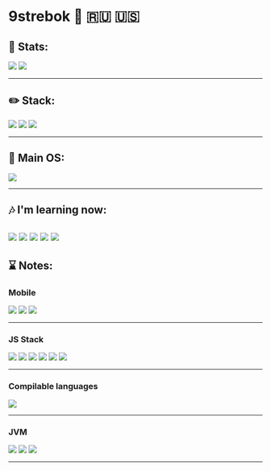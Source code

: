 # 9strebok :metal: :ru: :us:

## :telescope: Stats:

![](https://github-readme-stats.vercel.app/api?username=9strebok&show_icons=true&title_color=212121&text_color=212121&bg_color=f1f1f1&icon_color=212121)
![](https://github-readme-stats.vercel.app/api/top-langs/?username=9strebok&hide=css,html,vim&title_color=212121&text_color=212121&bg_color=f1f1f1&icon_color=212121)

---

## :pencil2: Stack:
![](https://img.shields.io/badge/Editor-Vim-informational?style=for-the-badge&logo=vim&logoColor=white&color=darkgreen)
![](https://img.shields.io/badge/Language-Python-informational?style=for-the-badge&logo=python&logoColor=white&color=green) 
![](https://img.shields.io/badge/Shell-Bash-informational?style=for-the-badge&logo=gnu-bash&logoColor=white&color=brown) 

---

## :penguin: Main OS:
![](https://img.shields.io/badge/OS-Linux-informational?style=for-the-badge&logo=linux&logoColor=white&color=black)

---

## :notes: I'm learning now:
![](https://img.shields.io/badge/Language-Golang-informational?style=for-the-badge&logo=golang&logoColor=white&color=darkgray) 
![](https://img.shields.io/badge/Language-Rust-informational?style=for-the-badge&logo=rust&logoColor=white&color=brown) 
![](https://img.shields.io/badge/Language-Haskell-informational?style=for-the-badge&logo=haskell&logoColor=white&color=darkgray) 
![](https://img.shields.io/badge/Tool-Docker-informational?style=for-the-badge&logo=docker&logoColor=white&color=blue)
![](https://img.shields.io/badge/Tool-Kubernetes-informational?style=for-the-badge&logo=kubernetes&logoColor=white&color=blue)
---

## :hourglass: Notes:
### Mobile
![](https://img.shields.io/badge/Language-Swift-informational?style=for-the-badge&logo=swift&logoColor=white&color=orange) 
![](https://img.shields.io/badge/Language-Dart-informational?style=for-the-badge&logo=dart&logoColor=white&color=blue) 
![](https://img.shields.io/badge/Tool-Flutter-informational?style=for-the-badge&logo=flutter&logoColor=white&color=blue) 

---

### JS Stack
![](https://img.shields.io/badge/Language-JavaScript-informational?style=for-the-badge&logo=javascript&logoColor=white&color=yellow) 
![](https://img.shields.io/badge/Language-CoffeeScript-informational?style=for-the-badge&logo=coffeescript&logoColor=white&color=442d25) 
![](https://img.shields.io/badge/Language-TypeScript-informational?style=for-the-badge&logo=typescript&logoColor=white&color=blue) 
![](https://img.shields.io/badge/Tool-React-informational?style=for-the-badge&logo=react&logoColor=white&color=blue) 
![](https://img.shields.io/badge/Tool-NodeJS-informational?style=for-the-badge&logo=v8&logoColor=white&color=green) 
![](https://img.shields.io/badge/Tool-Deno-informational?style=for-the-badge&logo=deno&logoColor=white&color=blue) 

---

### Compilable languages
![](https://img.shields.io/badge/Languages-cFamilyLanguages-informational?style=for-the-badge&logo=c&logoColor=white&color=blue) 

---

### JVM
![](https://img.shields.io/badge/Language-Java-informational?style=for-the-badge&logo=java&logoColor=white&color=brown) 
![](https://img.shields.io/badge/Language-Scala-informational?style=for-the-badge&logo=scala&logoColor=white&color=brown) 
![](https://img.shields.io/badge/Language-Kotlin-informational?style=for-the-badge&logo=kotlin&logoColor=white&color=brown) 

---


